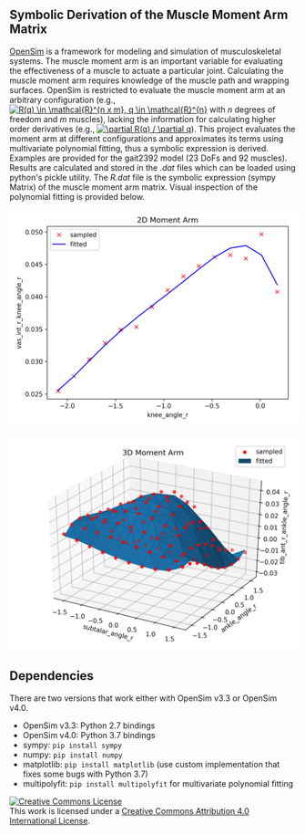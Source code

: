 Symbolic Derivation of the Muscle Moment Arm Matrix 
---

[OpenSim](https://github.com/opensim-org/opensim-core) is a framework for
modeling and simulation of musculoskeletal systems. The muscle moment arm is an
important variable for evaluating the effectiveness of a muscle to actuate a
particular joint. Calculating the muscle moment arm requires knowledge of the
muscle path and wrapping surfaces. OpenSim is restricted to evaluate the muscle
moment arm at an arbitrary configuration (e.g., <a
href="https://www.codecogs.com/eqnedit.php?latex=R(q)&space;\in&space;\mathcal{R}^{n&space;x&space;m},&space;q&space;\in&space;\mathcal{R}^{n}"
target="_blank"><img
src="https://latex.codecogs.com/gif.latex?R(q)&space;\in&space;\mathcal{R}^{n&space;x&space;m},&space;q&space;\in&space;\mathcal{R}^{n}"
title="R(q) \in \mathcal{R}^{n x m}, q \in \mathcal{R}^{n}" /></a> with *n*
degrees of freedom and *m* muscles), lacking the information for calculating
higher order derivatives (e.g., <a
href="https://www.codecogs.com/eqnedit.php?latex=\partial&space;R(q)&space;/&space;\partial&space;q"
target="_blank"><img
src="https://latex.codecogs.com/gif.latex?\partial&space;R(q)&space;/&space;\partial&space;q"
title="\partial R(q) / \partial q" /></a>). This project evaluates the moment
arm at different configurations and approximates its terms using multivariate
polynomial fitting, thus a symbolic expression is derived. Examples are provided
for the gait2392 model (23 DoFs and 92 muscles). Results are calculated and
stored in the *.dat* files which can be loaded using python's pickle
utility. The *R.dat* file is the symbolic expression (sympy Matrix) of the
muscle moment arm matrix. Visual inspection of the polynomial fitting is
provided below.


![Moment arm of vas_int_r at knee joint](data/gait2392/fig/vas_int_r_knee_angle_r.png)

![Moment arm of tib_ant_r at knee joint](data/gait2392/fig/tib_ant_r_ankle_angle_r.png)

Dependencies
---

There are two versions that work either with OpenSim v3.3 or OpenSim v4.0.

- OpenSim v3.3: Python 2.7 bindings 
- OpenSim v4.0: Python 3.7 bindings
- sympy: `pip install sympy`
- numpy: `pip install numpy`
- matplotlib: `pip install matplotlib` (use custom implementation that
  fixes some bugs with Python 3.7)
- multipolyfit: `pip install multipolyfit` for multivariate polynomial fitting


<a rel="license" href="http://creativecommons.org/licenses/by/4.0/"><img
alt="Creative Commons License" style="border-width:0"
src="https://i.creativecommons.org/l/by/4.0/88x31.png" /></a><br />This work is
licensed under a <a rel="license"
href="http://creativecommons.org/licenses/by/4.0/">Creative Commons Attribution
4.0 International License</a>.
